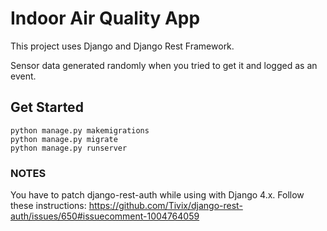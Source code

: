 # Indoor Air Quality App

This project uses Django and Django Rest Framework.

Sensor data generated randomly when you tried to get it and logged as an event.

## Get Started

    python manage.py makemigrations
    python manage.py migrate
    python manage.py runserver

### NOTES

You have to patch django-rest-auth while using with Django 4.x. Follow these instructions: https://github.com/Tivix/django-rest-auth/issues/650#issuecomment-1004764059


